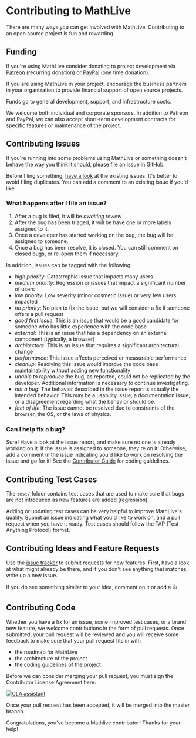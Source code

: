 # Contributing to MathLive

There are many ways you can get involved with MathLive. Contributing to an open source project is fun and rewarding.

## Funding

If you're using MathLive consider donating to project development via [Patreon](https://patreon.com/arnog) (recurring donation) or [PayPal](https://www.paypal.me/arnogourdol) (one time donation). 

If you are using MathLive in your project, encourage the business partners in your organization to provide financial support of open source projects.

Funds go to general development, support, and infrastructure costs. 

We welcome both individual and corporate sponsors. In addition to Patreon and PayPal, we can also accept short-term development contracts for specific features or maintenance of the project.


## Contributing Issues

If you're running into some problems using MathLive or something doesn't 
behave the way you think it should, please file an issue in GitHub.

Before filing something, [have a look](https://github.com/arnog/mathlive/issues) 
at the existing issues. It's better to avoid filing duplicates. You can 
add a comment to an existing issue if you'd like.

### What happens after I file an issue?

1. After a bug is filed, it will be _awaiting review_
2. After the bug has been triaged, it will be have one or more labels assigned to it.
3. Once a developer has started working on the bug, the bug will be assigned to someone.
4. Once a bug has been resolve, it is closed. You can still comment on closed bugs, or re-open them if necessary.

In addition, issues can be tagged with the following:
* _high priority_: Catastrophic issue that impacts many users
* _medium priority_: Regression or issues that impact a significant number of users
* _low priority_: Low severity (minor cosmetic issue) or very few users impacted
* _no priority_: No plan to fix the issue, but we will consider a fix if someone offers a pull request
* _good first issue_: This is an issue that would be a good candidate for someone 
who has little experience with the code base
* _external_: This is an issue that has a dependency on an external component
(typically, a browser)
* _architecture_: This is an issue that requires a significant architectural
change
* _performance_: This issue affects perceived or measurable performance
* _cleanup_: Resolving this issue would improve the code base maintainability
without adding new functionality
* _unable to reproduce_ the bug, as reported, could not be replicated
by the developer. Additional information is necessary to continue investigating.
* _not a bug_: The behavior described in the issue report is actually
the intended behavior. This may be a usability issue, a documentation issue, 
or a disagreement regarding what the behavior should be.
* _fact of life_: The issue cannot be resolved due to constraints of
the browser, the OS, or the laws of physics.

### Can I help fix a bug?

Sure! Have a look at the issue report, and make sure no one is already 
working on it. If the issue is assigned to someone, they're on it! 
Otherwise, add a comment in the issue indicating you'd like to work on
resolving the issue and go for it! See the [Contributor Guide](CONTRIBUTOR_GUIDE.md) for coding guidelines.


## Contributing Test Cases

The `test/` folder contains test cases that are used to make sure that 
bugs are not introduced as new features are added (regression). 

Adding or updating test cases can be very helpful
to improve MathLive's quality. Submit an issue indicating what you'd like
to work on, and a pull request when you have it ready. Test cases should 
follow the TAP (Test Anything Protocol) format.


## Contributing Ideas and Feature Requests

Use the [issue tracker](https://github.com/arnog/mathlive/issues) to submit
requests for new features. First, have a look at what might already be there,
and if you don't see anything that matches, write up a new issue.

If you do see something similar to your idea, comment on it or add a 👍.

## Contributing Code

Whether you have a fix for an issue, some improved test cases, or a brand
new feature, we welcome contributions in the form of pull requests. 
Once submitted, your pull request will be reviewed and you will receive
some feedback to make sure that your pull request fits in with
* the roadmap for MathLive
* the architecture of the project
* the coding guidelines of the project

Before we can consider merging your pull request, you must sign the 
Contributor License Agreement here: 

<a href="https://cla-assistant.io/arnog/mathlive"><img src="https://cla-assistant.io/readme/badge/arnog/mathlive" alt="CLA assistant" /></a>

Once your pull request has been accepted, it will be merged 
into the master branch.

Congratulations, you've become a Mathlive contributor! Thanks for your help!
